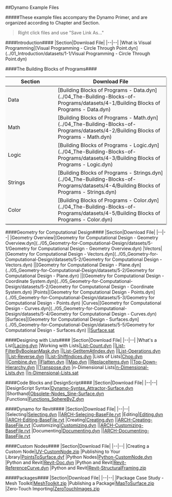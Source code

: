 ##Dynamo Example Files

#####These example files accompany the Dynamo Primer, and are organized according to Chapter and Section.
>Right click files and use "Save Link As..."



<style>
td {background-color: #F9F9F9;}
td:nth-child(1){width:250px;}
td:nth-child(2){width:550px;}
table{box-shadow: 2px 2px 2px #BBBBBB}
</style>

####Introduction####
|Section|Download File|
|--|--|
|What is Visual Programming|[Visual Programming - Circle Through Point.dyn](../01_Introduction/datasets/1-1/Visual Programming - Circle Through Point.dyn)


####The Building Blocks of Programs####

|Section|Download File|
|--|--|
|Data|[Building Blocks of Programs - Data.dyn](../04_The-Building-Blocks-of-Programs/datasets/4-1/Building Blocks of Programs - Data.dyn)
|Math|[Building Blocks of Programs - Math.dyn](../04_The-Building-Blocks-of-Programs/datasets/4-2/Building Blocks of Programs - Math.dyn)
|Logic|[Building Blocks of Programs - Logic.dyn](../04_The-Building-Blocks-of-Programs/datasets/4-3/Building Blocks of Programs - Logic.dyn)
|Strings|[Building Blocks of Programs - Strings.dyn](../04_The-Building-Blocks-of-Programs/datasets/4-4/Building Blocks of Programs - Strings.dyn)
|Color|[Building Blocks of Programs - Color.dyn](../04_The-Building-Blocks-of-Programs/datasets/4-5/Building Blocks of Programs - Color.dyn)

####Geometry for Computational Design####
|Section|Download File|
|--|--|
|Geometry Overview|[Geometry for Computational Design - Geometry Overview.dyn](../05_Geometry-for-Computational-Design/datasets/5-1/Geometry for Computational Design - Geometry Overview.dyn)
|Vectors|[Geometry for Computational Design - Vectors.dyn](../05_Geometry-for-Computational-Design/datasets/5-2/Geometry for Computational Design - Vectors.dyn)
||[Geometry for Computational Design - Plane.dyn](../05_Geometry-for-Computational-Design/datasets/5-2/Geometry for Computational Design - Plane.dyn)
||[Geometry for Computational Design - Coordinate System.dyn](../05_Geometry-for-Computational-Design/datasets/5-2/Geometry for Computational Design - Coordinate System.dyn)
|Points|[Geometry for Computational Design - Points.dyn](../05_Geometry-for-Computational-Design/datasets/5-3/Geometry for Computational Design - Points.dyn)
|Curves|[Geometry for Computational Design - Curves.dyn](../05_Geometry-for-Computational-Design/datasets/5-4/Geometry for Computational Design - Curves.dyn)
|Surfaces|[Geometry for Computational Design - Surfaces.dyn](../05_Geometry-for-Computational-Design/datasets/5-5/Geometry for Computational Design - Surfaces.dyn)
||[Surface.sat](../05_Geometry-for-Computational-Design/datasets/5-5/Surface.sat)

####Designing with Lists####
|Section|Download File|
|--|--|
|What's a List|[Lacing.dyn](../06_Designing-with-Lists/datasets/6-1/Lacing.dyn)
|Working with Lists|[List-Count.dyn](../06_Designing-with-Lists/datasets/6-2/List-Count.dyn)
||[List-FilterByBooleanMask.dyn](../06_Designing-with-Lists/datasets/6-2/List-FilterByBooleanMask.dyn)
||[List-GetItemAtIndex.dyn](../06_Designing-with-Lists/datasets/6-2/List-GetItemAtIndex.dyn)
||[List-Operations.dyn](../06_Designing-with-Lists/datasets/6-2/List-Operations.dyn)
||[List-Reverse.dyn](../06_Designing-with-Lists/datasets/6-2/List-Reverse.dyn)
||[List-ShiftIndices.dyn](../06_Designing-with-Lists/datasets/6-2/List-ShiftIndices.dyn)
|Lists of Lists|[Chop.dyn](../06_Designing-with-Lists/datasets/6-3/Chop.dyn)
||[Combine.dyn](../06_Designing-with-Lists/datasets/6-3/Combine.dyn)
||[Flatten.dyn](../06_Designing-with-Lists/datasets/6-3/Flatten.dyn)
||[Map.dyn](../06_Designing-with-Lists/datasets/6-3/Map.dyn)
||[ReplaceItems.dyn](../06_Designing-with-Lists/datasets/6-3/ReplaceItems.dyn)
||[Top-Down-Hierarchy.dyn](../06_Designing-with-Lists/datasets/6-3/Top-Down-Hierarchy.dyn)
||[Transpose.dyn](../06_Designing-with-Lists/datasets/6-3/Transpose.dyn)
|n-Dimensional Lists|[n-Dimensional-Lists.dyn](../06_Designing-with-Lists/datasets/6-4/n-Dimensional-Lists.dyn)
||[n-Dimensional-Lists.sat](../06_Designing-with-Lists/datasets/6-4/n-Dimensional-Lists.sat)


####Code Blocks and DesignScript####
|Section|Download File|
|--|--|
|DesignScript Syntax|[Dynamo-Syntax_Attractor-Surface.dyn](../07_Code-Block/datasets/7-2/Dynamo-Syntax_Attractor-Surface.dyn)
|Shorthand|[Obsolete-Nodes_Sine-Surface.dyn](../07_Code-Block/datasets/7-3/Obsolete-Nodes_Sine-Surface.dyn)
|Functions|[Functions_SphereByZ.dyn](../07_Code-Block/datasets/7-4/Functions_SphereByZ.dyn)

####Dynamo for Revit####
|Section|Download File|
|--|--|
|Selecting|[Selecting.dyn](../08_Dynamo-for-Revit/datasets/8-2/Selecting.dyn)
||[ARCH-Selecing-BaseFile.rvt](../08_Dynamo-for-Revit/datasets/8-2/ARCH-Selecting-BaseFile.rvt)
|Editing|[Editing.dyn](../08_Dynamo-for-Revit/datasets/8-3/Editing.dyn)
||[ARCH-Editing-BaseFile.rvt](../08_Dynamo-for-Revit/datasets/8-3/ARCH-Editing-BaseFile.rvt)
|Creating|[Creating.dyn](../08_Dynamo-for-Revit/datasets/8-4/Creating.dyn)
||[ARCH-Creating-BaseFile.rvt](../08_Dynamo-for-Revit/datasets/8-4/ARCH-Creating-BaseFile.rvt)
|Customizing|[Customizing.dyn](../08_Dynamo-for-Revit/datasets/8-5/Customizing.dyn)
||[ARCH-Customizing-BaseFile.rvt](../08_Dynamo-for-Revit/datasets/8-5/ARCH-Customizing-BaseFile.rvt)
|Documenting|[Documenting.dyn](../08_Dynamo-for-Revit/datasets/8-6/Documenting.dyn)
||[ARCH-Documenting-BaseFile.rvt](../08_Dynamo-for-Revit/datasets/8-6/ARCH-Documenting-BaseFile.rvt)

####Custom Nodes####
|Section|Download File|
|--|--|
|Creating a Custom Node|[UV-CustomNode.zip](../09_Custom-Nodes/datasets/9-2/UV-CustomNode.zip)
|Publishing to Your Library|[PointsToSurface.dyf](../09_Custom-Nodes/datasets/9-3/PointsToSurface.dyf)
|Python Nodes|[Python-CustomNode.dyn](../09_Custom-Nodes/datasets/9-4/Python-CustomNode.dyn)
|Python and Revit|[Revit-Doc.dyn](../09_Custom-Nodes/datasets/9-5/Revit-Doc.dyn)
|Python and Revit|[Revit-ReferenceCurve.dyn](../09_Custom-Nodes/datasets/9-5/Revit-ReferenceCurve.dyn)
|Python and Revit|[Revit-StructuralFraming.zip](../09_Custom-Nodes/datasets/9-5/Revit-StructuralFraming.zip)

####Packages####
|Section|Download File|
|--|--|
|Package Case Study - Mesh Toolkit|[MeshToolkit.zip](../10_Packages/datasets/10-2/MeshToolkit.zip)
|Publishing a Package|[MapToSurface.zip](../10_Packages/datasets/10-4/MapToSurface.zip)
|Zero-Touch Importing|[ZeroTouchImages.zip](../10_Packages/datasets/10-5/ZeroTouchImages.zip)